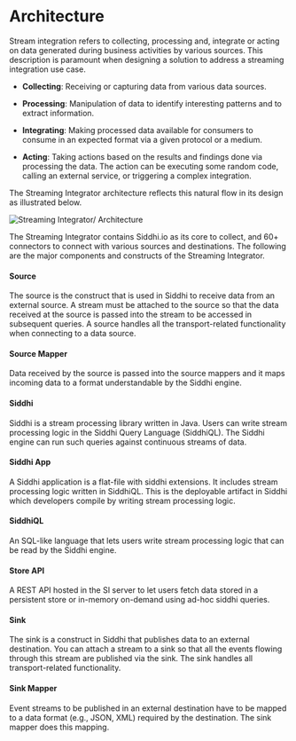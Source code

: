 # Architecture

Stream integration refers to collecting, processing and, integrate or acting on data generated during business activities by various sources. This description is paramount when designing a solution to address a streaming integration use case. 
 
- **Collecting**: Receiving or capturing data from various data sources.

- **Processing**: Manipulation of data to identify interesting patterns and to extract information.

- **Integrating**: Making processed data available for consumers to consume in an expected format via a given protocol or a medium.

- **Acting**: Taking actions based on the results and findings done via processing the data. The action can be executing some random code, calling an external service, or triggering a complex integration. 
 
The Streaming Integrator architecture reflects this natural flow in its design as illustrated below.

![Streaming Integrator/ Architecture](../images/overview/si-architecture.png)


The Streaming Integrator contains Siddhi.io as its core to collect, and 60+ connectors to connect with various sources and destinations. The following are the major components and constructs of the Streaming Integrator.
 
#### Source

The source is the construct that is used in Siddhi to receive data from an external source. A stream must be attached to the source so that the data received at the source is passed into the stream to be accessed in subsequent queries. A source handles all the transport-related functionality when connecting to a data source.


#### Source Mapper

Data received by the source is passed into the source mappers and it maps incoming data to a format understandable by the Siddhi engine.


#### Siddhi

Siddhi is a stream processing library written in Java. Users can write stream processing logic in the Siddhi Query Language (SiddhiQL). The Siddhi engine can run such queries against continuous streams of data.


#### Siddhi App

A Siddhi application is a flat-file with siddhi extensions. It includes stream processing logic written in SiddhiQL. This is the deployable artifact in Siddhi which developers compile by writing stream processing logic.


#### SiddhiQL

An SQL-like language that lets users write stream processing logic that can be read by the Siddhi engine.


#### Store API

A REST API hosted in the SI server to let users fetch data stored in a persistent store or in-memory on-demand using ad-hoc siddhi queries.


#### Sink

The sink is a construct in Siddhi that publishes data to an external destination. You can attach a stream to a sink so that all the events flowing through this stream are published via the sink. The sink handles all transport-related functionality.


#### Sink Mapper

Event streams to be published in an external destination have to be mapped to a data format (e.g., JSON, XML) required by the destination. The sink mapper does this mapping.




